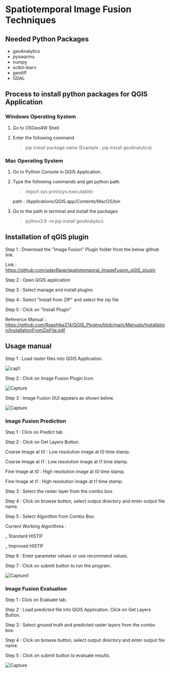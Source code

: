 # Spatiotemporal Image Fusion Techniques


## Needed Python Packages
- geoAnalytics
- pyswarms
- numpy
- scikit-learn
- geotiff
- GDAL

## Process to install python packages for QGIS Application

### Windows Operating System 
1. Go to OSGeo4W Shell

2. Enter the following command 
    > pip install package name (Example : pip install geoAnalytics)

### Mac Operating System 
1. Go to Python Console in QGIS Application. 

2. Type the following commands and get python path. 
    > import sys
    > print(sys.executable)
    
    path : /Applications/QGIS.app/Contents/MacOS/bin
 
3. Go to the path in terminal and install the packages
    > python3.9 -m pip install geoAnalytics

## Installation of qGIS plugin

Step 1 : Download the "Image Fusion" Plugin folder from the below github link. 

Link : https://github.com/udayRage/spatiotemporal_ImageFusion_qGIS_plugin

Step 2 : Open QGIS application 

Step 3 : Select manage and install plugins 

Step 4 : Select "Install from ZIP" and select the zip file

Step 5 : Click on "Install Plugin"

Reference Manual : https://github.com/Raashika214/QGIS_Plugins/blob/main/Manuals/Installation/InstallationFromZipFile.pdf

## Usage manual

Step 1 : Load raster files into QGIS Application.

![cap1](https://user-images.githubusercontent.com/77494701/233036216-2553649a-2db1-42a3-8452-6b8b52d172f2.png)

Step 2 : Click on Image Fusion Plugin Icon.

![Capture](https://user-images.githubusercontent.com/77494701/233036816-82dab19b-3f03-4114-9a04-11fa6a44beba.PNG)

Step 3 : Image Fusion GUI appears as shown below.

![Capture](https://user-images.githubusercontent.com/77494701/233037217-2078ee4f-4de9-4cae-b829-bc1f42813cae.PNG)

### Image Fusion Prediction 

Step 1 : Click on Predict tab 

Step 2 : Click on Get Layers Button. 

Coarse Image at t0 : Low resolution image at t0 time stamp. 

Coarse Image at t1 : Low resolution image at t1 time stamp. 

Fine Image at t0 : High resolution image at t0 time stamp. 

Fine Image at t1 : High resolution image at t1 time stamp. 

Step 3 : Select the raster layer from the combo box.

Step 4 : Click on browse button, select output directory and enter output file name. 

Step 5 : Select Algorithm from Combo Box. 

Current Working Algorithms : 

_ Standard HISTIF

_ Improved HISTIF

Step 6 : Enter parameter values or use recommend values. 

Step 7 : Click on submit button to run the program. 

![Capture1](https://user-images.githubusercontent.com/77494701/233049811-36cb8c9f-6820-466e-9108-4ff2ca51bc70.PNG)



### Image Fusion Evaluation 

Step 1 : Click on Evaluate tab.

Step 2 : Load predicted file into QGIS Application. Click on Get Layers Button.

Step 3 : Select ground truth and predicted raster layers from the combo box. 

Step 4 : Click on browse button, select output directory and enter output file name. 

Step 5 : Click on submit button to evaluate results. 

![Capture](https://user-images.githubusercontent.com/77494701/233049835-e12882a7-69a1-4c7a-8173-565c95d9b27a.PNG)

